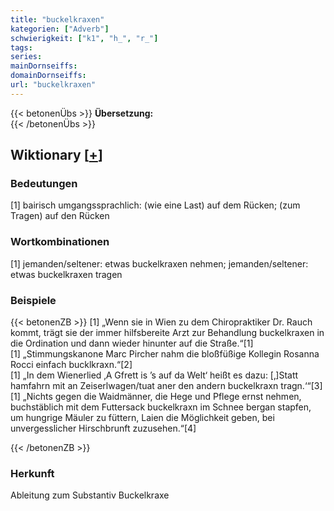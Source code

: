 ```yaml
---
title: "buckelkraxen"
kategorien: ["Adverb"]
schwierigkeit: ["k1", "h_", "r_"]
tags:
series:
mainDornseiffs:
domainDornseiffs:
url: "buckelkraxen"
---
```


{{< betonenÜbs >}}
**Übersetzung:**  
{{< /betonenÜbs >}}

## Wiktionary [[+](https://de.wiktionary.org/wiki/buckelkraxen)]

### Bedeutungen
[1] bairisch umgangssprachlich: (wie eine Last) auf dem Rücken; (zum Tragen) auf den Rücken  

### Wortkombinationen
[1] jemanden/seltener: etwas buckelkraxen nehmen; jemanden/seltener: etwas buckelkraxen tragen  

### Beispiele
{{< betonenZB >}}
[1] „Wenn sie in Wien zu dem Chiropraktiker Dr. Rauch kommt, trägt sie der immer hilfsbereite Arzt zur Behandlung buckelkraxen in die Ordination und dann wieder hinunter auf die Straße.“[1]  
[1] „Stimmungskanone Marc Pircher nahm die bloßfüßige Kollegin Rosanna Rocci einfach bucklkraxn.“[2]  
[1] „In dem Wienerlied ‚A Gfrett is ’s auf da Welt‘ heißt es dazu: [‚]Statt hamfahrn mit an Zeiserlwagen/tuat aner den andern buckelkraxn tragn.‘“[3]  
[1] „Nichts gegen die Waidmänner, die Hege und Pflege ernst nehmen, buchstäblich mit dem Futtersack buckelkraxn im Schnee bergan stapfen, um hungrige Mäuler zu füttern, Laien die Möglichkeit geben, bei unvergesslicher Hirschbrunft zuzusehen.“[4]  

{{< /betonenZB >}}
### Herkunft
Ableitung zum Substantiv Buckelkraxe  


